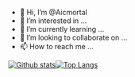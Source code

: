 - 👋 Hi, I’m @Aicmortal
- 👀 I’m interested in ...
- 🌱 I’m currently learning ...
- 💞️ I’m looking to collaborate on ...
- 📫 How to reach me ...

[![Github stats](https://github-readme-stats.vercel.app/api?username=Aicmortal&show_icons=true&include_all_commits=true)](https://github.com/Aicmortal/github-readme-stats)[![Top Langs](https://github-readme-stats.vercel.app/api/top-langs/?Aicmortal=Aicmortal&layout=compact)](https://github.com/anuraghazra/github-readme-stats)

